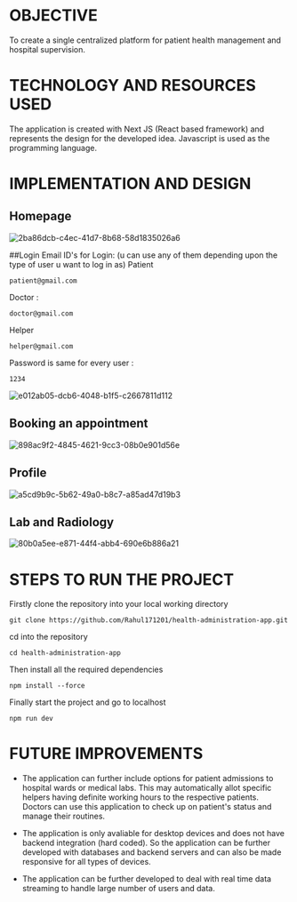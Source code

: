 # OBJECTIVE
To create a single centralized platform for patient health management and hospital supervision.

# TECHNOLOGY AND RESOURCES USED
The application is created with Next JS (React based framework) and represents the design for the developed idea. Javascript is used as the programming language.

# IMPLEMENTATION AND DESIGN

## Homepage
![2ba86dcb-c4ec-41d7-8b68-58d1835026a6](https://user-images.githubusercontent.com/70642284/194301488-81490d5e-121b-4bc4-aa2a-a878f54ff278.jpg)

##Login
Email ID's for Login: (u can use any of them depending upon the type of user u want to log in as)
Patient
```
patient@gmail.com
```
Doctor :
```
doctor@gmail.com
```
Helper
```
helper@gmail.com
```

Password is same for every user :
```
1234
```
![e012ab05-dcb6-4048-b1f5-c2667811d112](https://user-images.githubusercontent.com/70642284/194301946-d522165c-0af6-46ba-aab7-9608a84e7293.jpg)


## Booking an appointment
![898ac9f2-4845-4621-9cc3-08b0e901d56e](https://user-images.githubusercontent.com/70642284/194301366-f901e2ec-1a93-47ab-b97c-a8a574a5c7e7.jpg)

## Profile
![a5cd9b9c-5b62-49a0-b8c7-a85ad47d19b3](https://user-images.githubusercontent.com/70642284/194302101-ce5673c5-f5d6-4d3e-b903-91baf73c0779.jpg)

## Lab and Radiology
![80b0a5ee-e871-44f4-abb4-690e6b886a21](https://user-images.githubusercontent.com/70642284/194302194-b45fa67f-bcfd-492c-858b-3ce1a5d1e999.jpg)


# STEPS TO RUN THE PROJECT
Firstly clone the repository into your local working directory
```
git clone https://github.com/Rahul171201/health-administration-app.git
```
cd into the repository
```
cd health-administration-app
```
Then install all the required dependencies
```
npm install --force
```
Finally start the project and go to localhost
```
npm run dev
```

# FUTURE IMPROVEMENTS
* The application can further include options for patient admissions to hospital wards or medical labs. This may automatically allot specific helpers having definite working hours to the respective patients. Doctors can use this application to check up on patient&#x27;s status and manage their routines.

* The application is only avaliable for desktop devices and does not have backend integration (hard coded). So the application can be further developed with databases and backend servers and can also be made responsive for all types of devices.

* The application can be further developed to deal with real time data streaming to handle large number of users and data.
